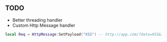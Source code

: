 ## TODO
- Better threading handler
- Custom Http Message handler
```lua
local Req = HttpMessage:SetPayload("XSS") -- http://app.com/?data=XSS&id=1
```
